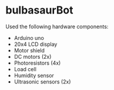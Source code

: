 # bulbasaurBot

Used the following hardware components:
- Arduino uno
- 20x4 LCD display
- Motor shield
- DC motors (2x)
- Photoresistors (4x)
- Load cell
- Humidity sensor
- Ultrasonic sensors (2x)
